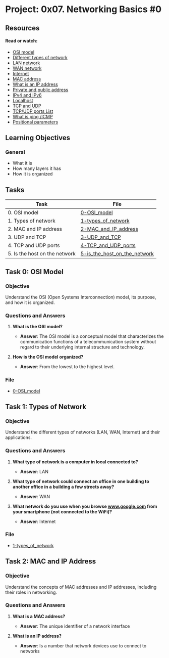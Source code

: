 # Project: 0x07. Networking Basics #0

## Resources

#### Read or watch:

* [OSI model](https://intranet.alxswe.com/rltoken/k2uCsynicuNbu1cAQhXqVQ)
* [Different types of network](https://intranet.alxswe.com/rltoken/XW3ZGm5Ya_a8XVDXcAKT_A)
* [LAN network](https://intranet.alxswe.com/rltoken/en370-Hrwgi_GUvFcg3bKg)
* [WAN network](https://intranet.alxswe.com/rltoken/Ah1EKqnINR85lM4P2WnLSw)
* [Internet](https://intranet.alxswe.com/rltoken/Lwh9xQxFD4dWh5sIApXI1g)
* [MAC address](https://intranet.alxswe.com/rltoken/j-Wp-YRvFTVP04SpIeRzHQ)
* [What is an IP address](https://intranet.alxswe.com/rltoken/HaZZvrmGaQ3U7ZLDYgZb6w)
* [Private and public address](https://intranet.alxswe.com/rltoken/OPJCZYuWSEXLIZOqU9Uc0A)
* [IPv4 and IPv6](https://intranet.alxswe.com/rltoken/M8g-egWLlldTl6Y0QECdwA)
* [Localhost](https://intranet.alxswe.com/rltoken/7lj-zoZQ7xFTkj4MTyos_g)
* [TCP and UDP](https://intranet.alxswe.com/rltoken/uJbs8E9-FyATfsELpmtTIg)
* [TCP/UDP ports List](https://intranet.alxswe.com/rltoken/4PYkqDfOvIZZb9aUPGOOzQ)
* [What is ping /ICMP](https://intranet.alxswe.com/rltoken/3zBgO6r2M1Q8lUVt9g8aJw)
* [Positional parameters](https://intranet.alxswe.com/rltoken/-8dL4Vqc0Wbt7f1iAwks6w)

## Learning Objectives

### General

* What it is
* How many layers it has
* How it is organized

## Tasks

| Task | File |
| ---- | ---- |
| 0. OSI model | [0-OSI_model](./0-OSI_model) |
| 1. Types of network | [1-types_of_network](./1-types_of_network) |
| 2. MAC and IP address | [2-MAC_and_IP_address](./2-MAC_and_IP_address) |
| 3. UDP and TCP | [3-UDP_and_TCP](./3-UDP_and_TCP) |
| 4. TCP and UDP ports | [4-TCP_and_UDP_ports](./4-TCP_and_UDP_ports) |
| 5. Is the host on the network | [5-is_the_host_on_the_network](./5-is_the_host_on_the_network) |

## Task 0: OSI Model

### Objective
Understand the OSI (Open Systems Interconnection) model, its purpose, and how it is organized.

### Questions and Answers
1. **What is the OSI model?**
   - **Answer**: The OSI model is a conceptual model that characterizes the communication functions of a telecommunication system without regard to their underlying internal structure and technology.

2. **How is the OSI model organized?**
   - **Answer**: From the lowest to the highest level.
### File
- [0-OSI_model](./0-OSI_model)

## Task 1: Types of Network

### Objective
Understand the different types of networks (LAN, WAN, Internet) and their applications.

### Questions and Answers
1. **What type of network is a computer in local connected to?**
   - **Answer**: LAN

2. **What type of network could connect an office in one building to another office in a building a few streets away?**
   - **Answer**: WAN

3. **What network do you use when you browse www.google.com from your smartphone (not connected to the WiFi)?**
   - **Answer**: Internet
### File
- [1-types_of_network](./1-types_of_network)

## Task 2: MAC and IP Address

### Objective
Understand the concepts of MAC addresses and IP addresses, including their roles in networking.

### Questions and Answers
1. **What is a MAC address?**
   - **Answer**: The unique identifier of a network interface

2. **What is an IP address?**
   - **Answer**: Is a number that network devices use to connect to networks
